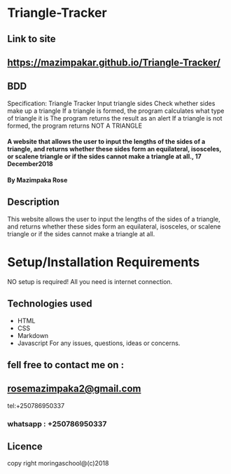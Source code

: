 # Triangle-Tracker
## Link to site
##  https://mazimpakar.github.io/Triangle-Tracker/
 ## BDD
 Specification: Triangle Tracker
  Input triangle sides
  Check whether sides make up a triangle
  If a triangle is formed, the program calculates what type of triangle it is
  The program returns the result as an alert
  If a triangle is not formed, the program returns NOT A TRIANGLE
#### A website that allows the user to input the lengths of the sides of a triangle, and returns whether these sides form an equilateral, isosceles, or scalene triangle or if the sides cannot make a triangle at all., 17 December2018
#### By **Mazimpaka Rose**
## Description
This website allows the user to input the lengths of the sides of a triangle, and returns whether these sides form an equilateral, isosceles, or scalene triangle or if the sides cannot make a triangle at all.
# Setup/Installation Requirements
  NO setup is required! All you need is internet connection.
## Technologies used
* HTML
* CSS
* Markdown
* Javascript
For any issues, questions, ideas or concerns.
## fell free to contact me on :
## rosemazimpaka2@gmail.com 
tel:+250786950337
### whatsapp : +250786950337
## Licence
copy right moringaschool@(c)2018
